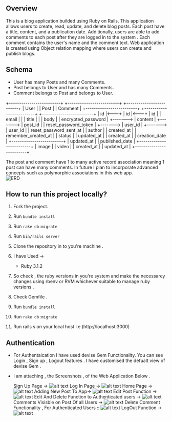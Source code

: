 
## Overview

This is a blog application builded using Ruby on Rails. This application allows users to create, read, update, and delete blog posts. Each post  have a title, content, and a publication date. Additionally, users are able to add comments to each post after they are logged in to the system . Each comment  contains the user's name and the comment text.
Web application is created using Object relation mapping where users can create and publish blogs.

## Schema


* User has many Posts and many Comments.
* Post belongs to User and has many Comments.
* Comment belongs to Post and belongs to User.



+-------------------------+              +-------------------------+              +-------------------------+
|          User           |              |          Post           |              |        Comment          |
+-------------------------+              +-------------------------+              +-------------------------+
| id                      |<---+         | id                      |<---+         | id                      |
| email                   |    |         | title                   |    |         | body                    |
| encrypted_password      |    +-------> | content                 |    +-------> | post_id                 |
| reset_password_token    |    +-------> | user_id                 |    +-------> | user_id                 |
| reset_password_sent_at  |              | author                  |              | created_at              |
| remember_created_at     |              | status                  |              | updated_at              |
| created_at              |              | creation_date           |              +-------------------------+
| updated_at              |              | published_date          |
+-------------------------+              | image                   |
                                          | video                   |
                                          | created_at              |
                                          | updated_at              |
                                          +-------------------------+




The post and comment have 1 to many active record association meaning 1 post can have many comments. In future I plan to incorporate advanced concepts such as polymorphic associations in this web app.<br>
![ERD](./images/1.ERD.png)

## How to run this project locally?
1. Fork the project.
2. Run `bundle install`
3. Run `rake db:migrate`
4. Run `bin/rails server`




1. Clone the repository in to you're machine . 
2. I have Used -> 
   * Ruby 3.1.2 
3. So check , the ruby versions in you're system and make the necessarey changes using rbenv or RVM whichever suitable to manage ruby versions . 
4. Check Gemfile . 
5. Run `bundle install`
6. Run `rake db:migrate`
7. Run rails s on your local host i.e (http://localhost:3000)

## Authentication

* For Authentaication I have used devise Gem Functionality. 
You can see Login , Sign up , Logout features . 
I have customised the defualt view of devise Gem .



* I am attaching , the Screenshots , of the Web Application Below . 

  Sign Up Page  ->  ![alt text](<SignUp Page.png>)
  Log In Page ->  ![alt text](<Log In Page.png>)
  Home Page ->  ![alt text](Homepage.png)
  Adding New Post To App-> ![alt text](<New Post Functionality.png>)
  Edit Post Function ->   ![alt text](<Edit Post Functionality.png>)
  Edit And Delete Function to Authenticated users -> ![alt text](<Edit and Delete functionality on a apost available to signed in user to his own posts .png>)
  Comments Visisble on Post Of all Users -> ![alt text](<Different Users Comments Visible On Post.png>)
  Delete Comment Functionality , For Authenticated Users :: ![alt text](<Delete comment functionality only to comments user .png>)
  LogOut Function -> ![alt text](<Logout Functionality.png>)